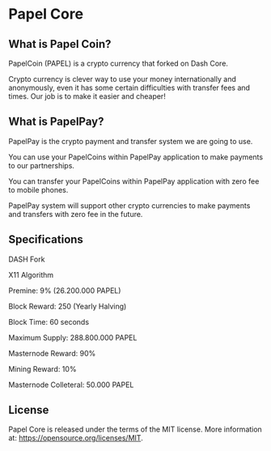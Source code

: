 Papel Core
===============================

What is Papel Coin?
----------------

PapelCoin (PAPEL) is a crypto currency that forked on Dash Core.

Crypto currency is clever way to use your money internationally and anonymously, even it has some certain difficulties with transfer fees and times. Our job is to make it easier and cheaper!

What is PapelPay?
----------------

PapelPay is the crypto payment and transfer system we are going to use.

You can use your PapelCoins within PapelPay application to make payments to our partnerships.

You can transfer your PapelCoins within PapelPay application with zero fee to mobile phones.

PapelPay system will support other crypto currencies to make payments and transfers with zero fee in the future.

Specifications
-------------------

DASH Fork

X11 Algorithm

Premine: 9% (26.200.000 PAPEL)

Block Reward: 250 (Yearly Halving)

Block Time: 60 seconds

Maximum Supply: 288.800.000 PAPEL

Masternode Reward: 90%

Mining Reward: 10%

Masternode Colleteral: 50.000 PAPEL

License
-------

Papel Core is released under the terms of the MIT license. More information at: https://opensource.org/licenses/MIT.
